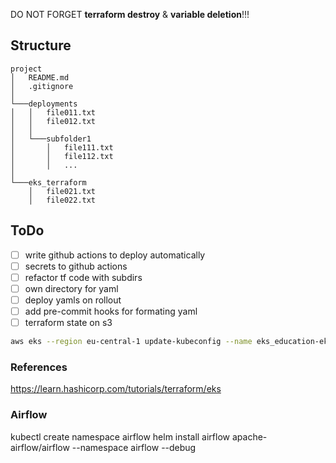 DO NOT FORGET **terraform destroy** & **variable deletion**!!!


## Structure

```
project
│   README.md
│   .gitignore
│
└───deployments
│   │   file011.txt
│   │   file012.txt
│   │
│   └───subfolder1
│       │   file111.txt
│       │   file112.txt
│       │   ...
│   
└───eks_terraform
    │   file021.txt
    │   file022.txt
```

## ToDo

- [ ] write github actions to deploy automatically
- [ ] secrets to github actions
- [ ] refactor tf code with subdirs
- [ ] own directory for yaml 
- [ ] deploy yamls on rollout
- [ ] add pre-commit hooks for formating yaml
- [ ] terraform state on s3

```bash
aws eks --region eu-central-1 update-kubeconfig --name eks_education-eks-ueIuFx6S -raw cluster_name
```

### References
https://learn.hashicorp.com/tutorials/terraform/eks



### Airflow

kubectl create namespace airflow
helm install airflow apache-airflow/airflow --namespace airflow --debug

